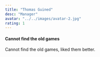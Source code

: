 ```yaml
---
title: "Thomas Guined"
desc: "Manager"
avatar: "../../images/avatar-2.jpg"
rating: 1
---
```

#### Cannot find the old games
Cannot find the old games, liked them better.
